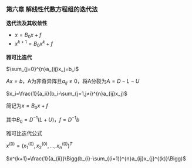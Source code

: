### **第六章 解线性代数方程组的迭代法**
**迭代法及其收敛性**

- $x=B_0x+f$
- $x^{k+1}=B_0x^{k}+f$

**雅可比迭代**

$\sum_{j=0}^{n}a_{ij}x_j=b_i$

$Ax=b$，A为非奇异阵且$a_{ij}≠0$，将A分裂为$A=D-L-U$

$x_i=\frac{1}{a_ii}(b_i-\sum_{j=1,j≠i}^{n}a_{ij}x_j)$ 

简记为$x=B_0x+f$

其中$B_0=D^{-1}(L+U)，f=D^{-1}b$

雅可比迭代公式

$x^{(0)}=\left(x_{1}^{(0)},x_{2}^{(0)},...,x_{n}^{(0)}\right)^{T}$

$x^{k+1}=\frac{1}{a_{ii}}\Bigg(b_{i}-\sum_{(i=1)}^{n}a_{ij}x_{j}^{(k)}\Bigg)$